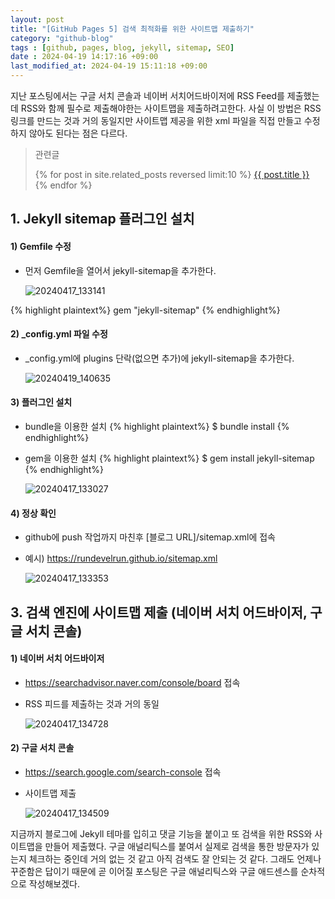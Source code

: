 ```yaml
---
layout: post
title: "[GitHub Pages 5] 검색 최적화를 위한 사이트맵 제출하기"
category: "github-blog"
tags : [github, pages, blog, jekyll, sitemap, SEO]
date : 2024-04-19 14:17:16 +09:00
last_modified_at: 2024-04-19 15:11:18 +09:00
---
```


지난 포스팅에서는 구글 서치 콘솔과 네이버 서치어드바이저에 RSS Feed를 제출했는데
RSS와 함께 필수로 제출해야한는 사이트맵을 제출하려고한다. 사실 이 방법은 RSS 링크를 만드는 것과 거의 동일지만
사이트맵 제공을 위한 xml 파일을 직접 만들고 수정하지 않아도 된다는 점은 다르다.

<blockquote>
  <p>관련글</p>
  <p>
  {% for post in site.related_posts reversed limit:10 %}
    <a href="{{ post.url }}">{{ post.title }}</a> <br>
  {% endfor %}
</p>
</blockquote>


## 1. Jekyll sitemap 플러그인 설치

#### 1) Gemfile 수정
- 먼저 Gemfile을 열어서 jekyll-sitemap을 추가한다.

  ![20240417_133141](https://github.com/rundevelrun/rundevelrun.github.io/assets/40383414/fe544bae-901d-4e6f-8bd9-f7a570dbd9e0)

{% highlight plaintext%}
gem "jekyll-sitemap"
{% endhighlight%}

#### 2) _config.yml 파일 수정
- _config.yml에 plugins 단락(없으면 추가)에 jekyll-sitemap을 추가한다.

  ![20240419_140635](https://github.com/rundevelrun/rundevelrun.github.io/assets/40383414/44ccdcf3-237d-460c-b521-af4aafeb6b00)


#### 3) 플러그인 설치
- bundle을 이용한 설치
{% highlight plaintext%}
$ bundle install
{% endhighlight%}

- gem을 이용한 설치
{% highlight plaintext%}
$ gem install jekyll-sitemap
{% endhighlight%}

  ![20240417_133027](https://github.com/rundevelrun/rundevelrun.github.io/assets/40383414/7142b910-183a-4279-aa83-cc86ccae1006)

#### 4) 정상 확인
- github에 push 작업까지 마친후 [블로그 URL]/sitemap.xml에 접속 
- 예시) https://rundevelrun.github.io/sitemap.xml

  ![20240417_133353](https://github.com/rundevelrun/rundevelrun.github.io/assets/40383414/9db76b4e-3b1d-4179-92fe-24801d3cca2e)


## 3. 검색 엔진에 사이트맵 제출 (네이버 서치 어드바이저, 구글 서치 콘솔)

#### 1) 네이버 서치 어드바이저
- https://searchadvisor.naver.com/console/board 접속
- RSS 피드를 제출하는 것과 거의 동일

  ![20240417_134728](https://github.com/rundevelrun/rundevelrun.github.io/assets/40383414/0a1345be-0f2a-4ac3-9ec6-d1e8481b8279)


#### 2) 구글 서치 콘솔
- https://search.google.com/search-console 접속
- 사이트맵 제출

  ![20240417_134509](https://github.com/rundevelrun/rundevelrun.github.io/assets/40383414/2939b83d-c7c0-42e2-a258-e4657c0fc050)



지금까지 블로그에 Jekyll 테마를 입히고 댓글 기능을 붙이고 또 검색을 위한 RSS와 사이트맵을 만들어 제출했다. 
구글 애널리틱스를 붙여서 실제로 검색을 통한 방문자가 있는지 체크하는 중인데 거의 없는 것 같고 아직 검색도 잘 안되는 것 같다.
그래도 언제나 꾸준함은 답이기 때문에 곧 이어질 포스팅은 구글 애널리틱스와 구글 애드센스를 순차적으로 작성해보겠다.